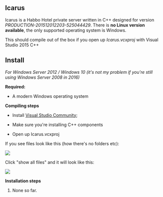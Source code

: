 ## Icarus

Icarus is a Habbo Hotel private server written in C++ designed for version *PRODUCTION-201512012203-525044429*. There is **no Linux version available**, the only supported operating system is Windows.

This should compile out of the box if you open up *Icarus.vcxproj* with Visual Studio 2015 C++

## Install

*For Windows Server 2012 / Windows 10 (it's not my problem if you're still using Windows Server 2008 in 2016)*

**Required:**

- A modern Windows operating system

**Compiling steps**

- Install [Visual Studio Community](https://go.microsoft.com/fwlink/?LinkId=691978&clcid=0x409);

- Make sure you're installing C++ components

- Open up Icarus.vcxproj

If you see files look like this (how there's no folders etc):

<p>
  <img src="http://i.imgur.com/10ef92n.png"/>
</p>

Click "show all files" and it will look like this:

<p>
  <img src="http://i.imgur.com/qKk8EOz.png"/>
</p>


**Installation steps**

1. None so far.